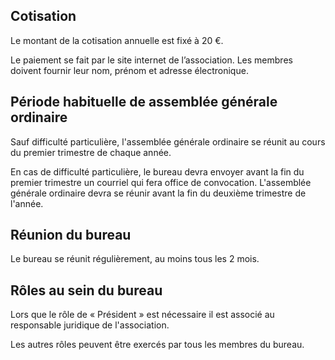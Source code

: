 ---
---
## Cotisation

Le montant de la cotisation annuelle est fixé à 20 €.

Le paiement se fait par le site internet de l’association. Les membres doivent fournir leur nom, prénom et adresse électronique.


## Période habituelle de assemblée générale ordinaire

Sauf difficulté particulière, l'assemblée générale ordinaire se réunit au cours du premier trimestre de chaque année.

En cas de difficulté particulière, le bureau devra envoyer avant la fin du premier trimestre un courriel qui fera office de convocation. L'assemblée générale ordinaire devra se réunir avant la fin du deuxième trimestre de l'année.


## Réunion du bureau

Le bureau se réunit régulièrement, au moins tous les 2 mois.


## Rôles au sein du bureau

Lors que le rôle de « Président » est nécessaire il est associé au responsable juridique de l'association.

Les autres rôles peuvent être exercés par tous les membres du bureau.
